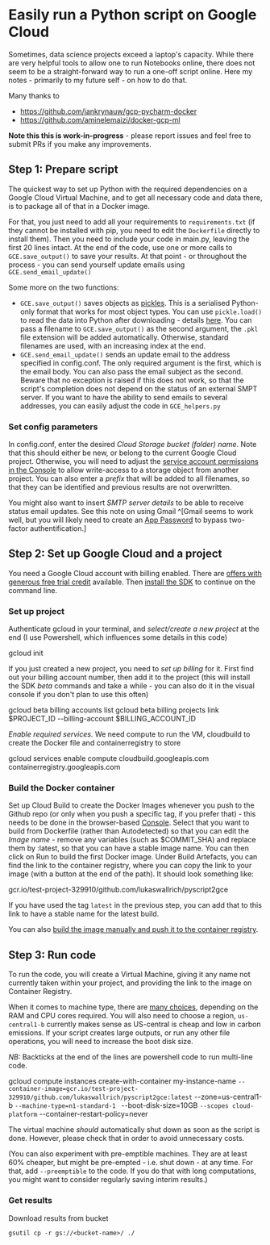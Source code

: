 # Easily run a Python script on Google Cloud

Sometimes, data science projects exceed a laptop's capacity. While there are very helpful tools to allow one to run Notebooks online, there does not seem to be a straight-forward way to run a one-off script online. Here my notes - primarily to my future self - on how to do that.

Many thanks to
- https://github.com/jankrynauw/gcp-pycharm-docker
- https://github.com/aminelemaizi/docker-gcp-ml

**Note this this is work-in-progress** - please report issues and feel free to submit PRs if you make any improvements. 

## Step 1: Prepare script

The quickest way to set up Python with the required dependencies on a Google Cloud Virtual Machine, and to get all necessary code and data there, is to package all of that in a Docker image. 

For that, you just need to add all your requirements to `requirements.txt` (if they cannot be installed with pip, you need to edit the `Dockerfile` directly to install them). Then you need to include your code in main.py, leaving the first 20 lines intact. At the end of the code, use one or more calls to `GCE.save_output()` to save your results. At that point - or throughout the process - you can send yourself update emails using `GCE.send_email_update()`

Some more on the two functions:

- `GCE.save_output()` saves objects as [pickles](https://www.datacamp.com/community/tutorials/pickle-python-tutorial). This is a serialised Python-only format that works for most object types. You can use `pickle.load()` to read the data into Python after downloading - details [here](https://www.datacamp.com/community/tutorials/pickle-python-tutorial#unpickling). You can pass a filename to `GCE.save_output()` as the second argument, the `.pkl` file extension will be added automatically. Otherwise, standard filenames are used, with an increasing index at the end.
- `GCE.send_email_update()` sends an update email to the address specified in config.conf. The only required argument is the first, which is the email body. You can also pass the email subject as the second. Beware that no exception is raised if this does not work, so that the script's completion does not depend on the status of an external SMPT server. If you want to have the ability to send emails to several addresses, you can easily adjust the code in `GCE_helpers.py`

### Set config parameters

In config.conf, enter the desired *Cloud Storage bucket (folder) name*. Note that this should either be new, or belong to the current Google Cloud project. Otherwise, you will need to adjust the [service account permissions in the Console](https://console.cloud.google.com/iam-admin/) to allow write-access to a storage object from another project. You can also enter a *prefix* that will be added to all filenames, so that they can be identified and previous results are not overwritten. 

You might also want to insert *SMTP server details* to be able to receive status email updates. See this note on using Gmail ^[Gmail seems to work well, but you will likely need to create an [App Password](https://myaccount.google.com/apppasswords) to bypass two-factor authentification.]

## Step 2: Set up Google Cloud and a project

You need a Google Cloud account with billing enabled. There are [offers with generous free trial credit](https://cloud.google.com/free) available. Then [install the SDK](https://cloud.google.com/sdk/docs/install) to continue on the command line.

### Set up project

Authenticate gcloud in your terminal, and *select/create a new project* at the end (I use Powershell, which influences some details in this code)

  gcloud init

If you just created a new project, you need to *set up billing* for it. First find out your billing account number, then add it to the project (this will install the SDK *beta* commands and take a while - you can also do it in the visual console if you don't plan to use this often)

  gcloud beta billing accounts list
  gcloud beta billing projects link $PROJECT_ID --billing-account $BILLING_ACCOUNT_ID

*Enable required services.* We need compute to run the VM, cloudbuild to create the Docker file and containerregistry to store

  gcloud services enable compute cloudbuild.googleapis.com containerregistry.googleapis.com

### Build the Docker container

Set up Cloud Build to create the Docker Images whenever you push to the Github repo (or only when you push a specific tag, if you prefer that) - this needs to be done in the browser-based [Console](https://console.cloud.google.com/cloud-build/dashboard). Select that you want to build from Dockerfile (rather than Autodetected) so that you can edit the *Image name* - remove any variables (such as $COMMIT_SHA) and replace them by :latest, so that you can have a stable image name. You can then click on Run to build the first Docker image. Under Build Artefacts, you can find the link to the container registry, where you can copy the link to your image (with a button at the end of the path). It should look something like:

  gcr.io/test-project-329910/github.com/lukaswallrich/pyscript2gce

If you have used the tag `latest` in the previous step, you can add that to this link to have a stable name for the latest build.

You can also [build the image manually and push it to the container registry](https://cloud.google.com/container-registry/docs/pushing-and-pulling).

## Step 3: Run code

To run the code, you will create a Virtual Machine, giving it any name not currently taken within your project, and providing the link to the image on Container Registry.

When it comes to machine type, there are [many choices](https://cloud.google.com/compute/docs/general-purpose-machines), depending on the RAM and CPU cores required. You will also need to choose a region, `us-central1-b` currently makes sense as US-central is cheap and low in carbon emissions. If your script creates large outputs, or run any other file operations, you will need to increase the boot disk size.

*NB:* Backticks at the end of the lines are powershell code to run multi-line code.

  gcloud compute instances create-with-container my-instance-name `
    --container-image=gcr.io/test-project-329910/github.com/lukaswallrich/pyscript2gce:latest `
    --zone=us-central1-b `
    --machine-type=n1-standard-1  `
    --boot-disk-size=10GB `
    --scopes cloud-platform `
    --container-restart-policy=never

The virtual machine *should* automatically shut down as soon as the script is done. However, please check that in order to avoid unnecessary costs.

(You can also experiment with pre-emptible machines. They are at least 60% cheaper, but might be pre-empted - i.e. shut down - at any time. For that, add `--preemptible` to the code. If you do that with long computations, you might want to consider regularly saving interim results.)

### Get results

Download results from bucket

    gsutil cp -r gs://<bucket-name>/ ./